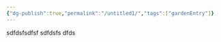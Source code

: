 ```yaml
---
{"dg-publish":true,"permalink":"/untitled1/","tags":["gardenEntry"]}
---
```



sdfdsfsdfsf
sdfdsfs
dfds